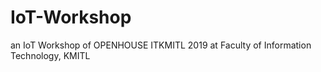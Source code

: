 # IoT-Workshop
an IoT Workshop of OPENHOUSE ITKMITL 2019 at Faculty of Information Technology, KMITL
